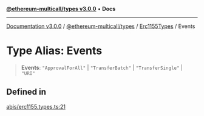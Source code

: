 [**@ethereum-multicall/types v3.0.0**](../../../README.md) • **Docs**

***

[Documentation v3.0.0](../../../../../packages.md) / [@ethereum-multicall/types](../../../README.md) / [Erc1155Types](../README.md) / Events

# Type Alias: Events

> **Events**: `"ApprovalForAll"` \| `"TransferBatch"` \| `"TransferSingle"` \| `"URI"`

## Defined in

[abis/erc1155.types.ts:21](https://github.com/niZmosis/ethereum-multicall/blob/759805f36c7ddb05e5fad0eb8478dcf22871af59/packages/types/src/abis/erc1155.types.ts#L21)
